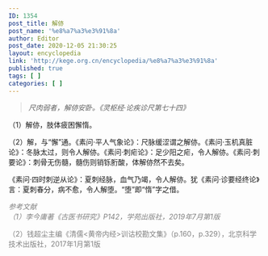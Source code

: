 ```yaml
---
ID: 1354
post_title: 解㑊
post_name: '%e8%a7%a3%e3%91%8a'
author: Editor
post_date: 2020-12-05 21:30:25
layout: encyclopedia
link: 'http://kege.org.cn/encyclopedia/%e8%a7%a3%e3%91%8a'
published: true
tags: [ ]
categories: [ ]
---
```

<!-- wp:paragraph -->
<blockquote>
<p><em>尺肉弱者，解㑊安卧。《灵枢经·论疾诊尺第七十四》</em></p>
</blockquote>
<p>（1）解㑊，肢体疲困懈惰。</p>
<p>（2）解，与“懈”通。《素问·平人气象论》：尺脉缓涩谓之解㑊。《素问·玉机真脏论》：冬脉太过，则令人解㑊。《素问·刺疟论》：足少阳之疟，令人解㑊。《素问·刺要论》：刺骨无伤髓，髓伤则销铄胻酸，体解㑊然不去矣。</p>
<p>《素问·四时刺逆从论》：夏刺经脉，血气乃竭，令人解㑊。犹《素问·诊要经终论》言：夏刺春分，病不愈，令人解堕。“堕”即“惰”字之借。</p>
<!-- /wp:paragraph -->

<!-- wp:paragraph -->
<p><span style="color: #808080;"><em><span class="has-inline-color has-secondary-color">参考文献<br />（1）李今庸著《古医书研究》P142，学苑出版社，2019年7月第1版</span></em></span></p>
<p><span style="color: #808080;">（2）钱超尘主编《清儒&lt;黄帝内经&gt;训诂校勘文集》（p.160，p.329），北京科学技术出版社，2017年1月第1版</span></p>
<!-- /wp:paragraph -->